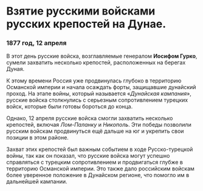 # Взятие русскими войсками русских крепостей на Дунае.
### 1877 год, 12 апреля

В этот день русские войска, возглавляемые генералом **Иосифом Гурко**, сумели захватить несколько крепостей, расположенных на берегах Дуная.

К этому времени Россия уже продвинулась глубоко в территорию Османской империи и начала осаждать форты, защищавшие дунайский проход. На этапе войны, который называется «*Дунайская кампания*», русские войска столкнулись с серьезным сопротивлением турецких войск, которые были готовы бороться до конца.

Однако, 12 апреля русские войска смогли захватить несколько крепостей, включая *Лом-Паланку* и *Никополь*. Эти победы позволили русским войскам продвинуться ещё дальше на юг и укрепить свои позиции в этом районе.

Захват этих крепостей был важным событием в ходе Русско-турецкой войны, так как он показал, что русские войска могут успешно справляться с турецким сопротивлением и продвигаться глубже в территорию Османской империи. Это также дало российским войскам более уверенное положение в Дунайском регионе, что помогло им в дальнейшей кампании.

